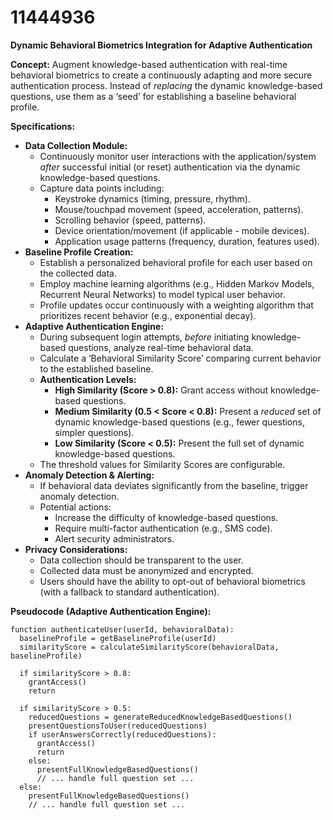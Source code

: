 # 11444936

**Dynamic Behavioral Biometrics Integration for Adaptive Authentication**

**Concept:** Augment knowledge-based authentication with real-time behavioral biometrics to create a continuously adapting and more secure authentication process. Instead of *replacing* the dynamic knowledge-based questions, use them as a ‘seed’ for establishing a baseline behavioral profile.

**Specifications:**

*   **Data Collection Module:**
    *   Continuously monitor user interactions with the application/system *after* successful initial (or reset) authentication via the dynamic knowledge-based questions.
    *   Capture data points including:
        *   Keystroke dynamics (timing, pressure, rhythm).
        *   Mouse/touchpad movement (speed, acceleration, patterns).
        *   Scrolling behavior (speed, patterns).
        *   Device orientation/movement (if applicable - mobile devices).
        *   Application usage patterns (frequency, duration, features used).
*   **Baseline Profile Creation:**
    *   Establish a personalized behavioral profile for each user based on the collected data.
    *   Employ machine learning algorithms (e.g., Hidden Markov Models, Recurrent Neural Networks) to model typical user behavior.
    *   Profile updates occur continuously with a weighting algorithm that prioritizes recent behavior (e.g., exponential decay).
*   **Adaptive Authentication Engine:**
    *   During subsequent login attempts, *before* initiating knowledge-based questions, analyze real-time behavioral data.
    *   Calculate a ‘Behavioral Similarity Score’ comparing current behavior to the established baseline.
    *   **Authentication Levels:**
        *   **High Similarity (Score > 0.8):** Grant access without knowledge-based questions.
        *   **Medium Similarity (0.5 < Score < 0.8):** Present a *reduced* set of dynamic knowledge-based questions (e.g., fewer questions, simpler questions).
        *   **Low Similarity (Score < 0.5):** Present the full set of dynamic knowledge-based questions.
    *   The threshold values for Similarity Scores are configurable.
*   **Anomaly Detection & Alerting:**
    *   If behavioral data deviates significantly from the baseline, trigger anomaly detection.
    *   Potential actions:
        *   Increase the difficulty of knowledge-based questions.
        *   Require multi-factor authentication (e.g., SMS code).
        *   Alert security administrators.
*   **Privacy Considerations:**
    *   Data collection should be transparent to the user.
    *   Collected data must be anonymized and encrypted.
    *   Users should have the ability to opt-out of behavioral biometrics (with a fallback to standard authentication).

**Pseudocode (Adaptive Authentication Engine):**

```
function authenticateUser(userId, behavioralData):
  baselineProfile = getBaselineProfile(userId)
  similarityScore = calculateSimilarityScore(behavioralData, baselineProfile)

  if similarityScore > 0.8:
    grantAccess()
    return

  if similarityScore > 0.5:
    reducedQuestions = generateReducedKnowledgeBasedQuestions()
    presentQuestionsToUser(reducedQuestions)
    if userAnswersCorrectly(reducedQuestions):
      grantAccess()
      return
    else:
      presentFullKnowledgeBasedQuestions()
      // ... handle full question set ...
  else:
    presentFullKnowledgeBasedQuestions()
    // ... handle full question set ...
```
